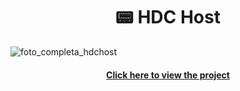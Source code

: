 <h1 align='center'>
📟 HDC Host
</h1>

![foto_completa_hdchost](https://github.com/user-attachments/assets/2c9924a7-2630-45eb-a52e-c12417d0d7d8)

<h4 align='center'>
<a href='https://hdc-host-six.vercel.app/'>Click here to view the project</a>
</h4>
